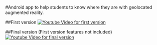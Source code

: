 #Android app to help students to know where they are with geolocated augmented reality.

##First version
[![Youtube Video for first version](https://img.youtube.com/vi/IOlbKvy35U4/0.jpg)](https://www.youtube.com/watch?v=IOlbKvy35U4)

##Final version
(First version features not included)
[![Youtube Video for final version](https://img.youtube.com/vi/BcINnpfreS4/0.jpg)](https://www.youtube.com/watch?v=BcINnpfreS4)
